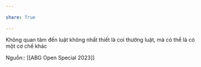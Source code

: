 ---  
share: True  
---  
Không quan tâm đến luật không nhất thiết là coi thường luật, mà có thể là có một cơ chế khác  
Nguồn:: [[ABG Open Special 2023]]  
